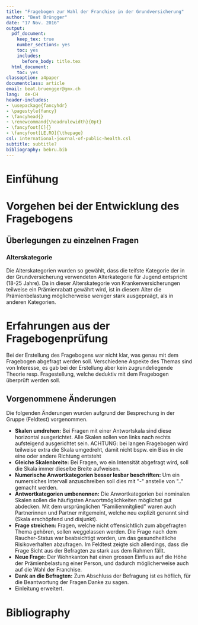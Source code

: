 ```yaml
---
title: "Fragebogen zur Wahl der Franchise in der Grundversicherung"
author: "Beat Brüngger"
date: "17 Nov. 2016"
output:
  pdf_document:
    keep_tex: true
    number_sections: yes
    toc: yes
    includes:
      before_body: title.tex
  html_document:
    toc: yes
classoption: a4paper
documentclass: article
email: beat.bruengger@gmx.ch
lang:  de-CH
header-includes:
- \usepackage{fancyhdr}
- \pagestyle{fancy}
- \fancyhead{}
- \renewcommand{\headrulewidth}{0pt}
- \fancyfoot[C]{}
- \fancyfoot[LE,RO]{\thepage}
csl: international-journal-of-public-health.csl
subtitle: subtitle?
bibliography: bebru.bib
---
```


# Einfühung

# Vorgehen bei der Entwicklung des Fragebogens

## Überlegungen zu einzelnen Fragen

### Alterskategorie

Die Alterskategorien wurden so gewählt, dass die teifste Kategorie der in der Grundversicherung verwendeten Alterkategorie für Jugend entspricht (18-25 Jahre). Da in dieser Alterskategorie von Krankenversicherungen teilweise ein Prämienrabatt gewährt wird, ist in diesem Alter die Prämienbelastung möglicherweise weniger stark ausgepraägt, als in anderen Kategorien.

# Erfahrungen aus der Fragebogenprüfung

Bei der Erstellung des Fragebogens war nicht klar, was genau mit dem Fragebogen abgefragt werden soll. Verschiedene Aspekte des Themas sind von Interesse, es gab bei der Erstellung aber kein zugrundeliegende Theorie resp. Fragestellung, welche deduktiv mit dem Fragebogen überprüft werden soll.

## Vorgenommene Änderungen

Die folgenden Änderungen wurden aufgrund der Besprechung in der Gruppe (Feldtest) vorgenommen.

* **Skalen umdrehen:** Bei Fragen mit einer Antwortskala sind diese horizontal ausgerichtet. Alle Skalen sollen von links nach rechts aufsteigend ausgerichtet sein. ACHTUNG: bei langen Fragebogen wird teilweise extra die Skala umgedreht, damit nicht bspw. ein Bias in die eine oder andere Richtung entsteht
* **Gleiche Skalenbreite:** Bei Fragen, wo ein Intensität abgefragt wird, soll die Skala immer dieselbe Breite aufweisen.
* **Numerische Anwortkategorien besser lesbar beschriften:** Um ein numersiches Intervall anzuschreiben soll dies mit "-" anstelle von ".." gemacht werden.
* **Antwortkategorien umbenennen:** Die Anwortkategorien bei nominalen Skalen sollen die häufigsten Anwortmöglichkeiten möglichst gut abdecken. Mit dem ursprünglichen "Familienmitglied" waren auch Partnerinnen und Partner mitgemeint, welche neu explizit genannt sind (Skala erschöpfend und disjunkt).
* **Frage streichen:** Fragen, welche nicht offensichtlich zum abgefragten Thema gehören, sollen weggelassen werden. Die Frage nach dem Raucher-Status war beabsichtigt worden, um das gesundheitliche Risikoverhalten abzufragen. Im Feldtest zeigte sich allerdings, dass die Frage Sicht aus der Befragten zu stark aus dem Rahmen fällt.
* **Neue Frage:** Der Wohnkanton hat einen grossen Einfluss auf die Höhe der Prämienbelastung einer Person, und dadurch möglicherweise auch auf die Wahl der Franchise.
* **Dank an die Befragten:** Zum Abschluss der Befragung ist es höflich, für die Beantwortung der Fragen Danke zu sagen.
* Einleitung erweitert.

# Bibliography
